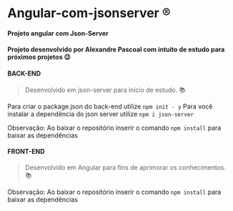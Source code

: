 # Angular-com-jsonserver :registered:
#### Projeto angular com Json-Server
#### Projeto desenvolvido por Alexandre Pascoal com intuito de estudo para próximos projetos :wink:

#### BACK-END
>Desenvolvido em json-server para início de estudo. :books:

Para criar o package.json do back-end utilize `npm init - y`
Para você instalar a dependência do json server utilize `npm i json-server`

Observação: Ao baixar o repositório inserir o comando `npm install` para baixar as dependências

#### FRONT-END
>Desenvolvido em Angular para fins de aprimorar os conhecimentos. :books:

Observação: Ao baixar o repositório inserir o comando `npm install` para baixar as dependências